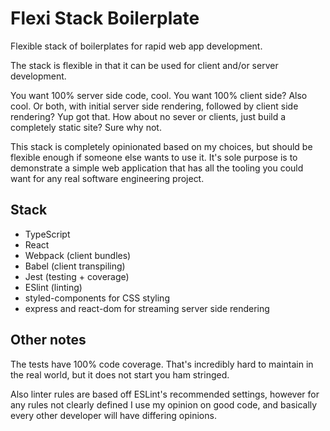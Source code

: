 # Flexi Stack Boilerplate

Flexible stack of boilerplates for rapid web app development.

The stack is flexible in that it can be used for client and/or server
development.

You want 100% server side code, cool. You want 100% client side? Also cool.
Or both, with initial server side rendering, followed by client side
rendering? Yup got that.
How about no sever or clients, just build a completely static site? Sure why
not.

This stack is completely opinionated based on my choices, but should be
flexible enough if someone else wants to use it. It's sole purpose is to
demonstrate a simple web application that has all the tooling you could want
for any real software engineering project.

## Stack

- TypeScript
- React
- Webpack (client bundles)
- Babel (client transpiling)
- Jest (testing + coverage)
- ESlint (linting)
- styled-components for CSS styling
- express and react-dom for streaming server side rendering

## Other notes

The tests have 100% code coverage. That's incredibly hard to maintain in the
real world, but it does not start you ham stringed.

Also linter rules are based off ESLint's recommended settings, however for any
rules not clearly defined I use my opinion on good code, and basically every
other developer will have differing opinions.
